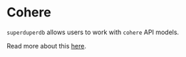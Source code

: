 # Cohere

`superduperdb` allows users to work with `cohere` API models.

Read more about this [here](/docs/docs/walkthrough/ai_models#cohere).